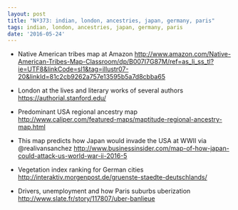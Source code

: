 ```yaml
---
layout: post
title: "Nº373: indian, london, ancestries, japan, germany, paris"
tags: indian, london, ancestries, japan, germany, paris
date: '2016-05-24'
---
```


* Native American tribes map at Amazon
  http://www.amazon.com/Native-American-Tribes-Map-Classroom/dp/B007I7G87M/ref=as_li_ss_tl?ie=UTF8&linkCode=sl1&tag=illustr07-20&linkId=81c2cb9262a757e13595b5a7d8cbba65

* London at the lives and literary works of several authors
  https://authorial.stanford.edu/

* Predominant USA regional ancestry map
  http://www.caliper.com/featured-maps/maptitude-regional-ancestry-map.html

* This map predicts how Japan would invade the USA at WWII via @realivansanchez
  http://www.businessinsider.com/map-of-how-japan-could-attack-us-world-war-ii-2016-5

* Vegetation index ranking for German cities
  http://interaktiv.morgenpost.de/gruenste-staedte-deutschlands/

* Drivers, unemployment and how Paris suburbs uberization
  http://www.slate.fr/story/117807/uber-banlieue
